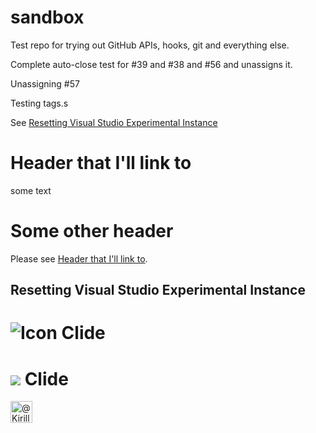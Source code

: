 sandbox
=======

Test repo for trying out GitHub APIs, hooks, git and everything else.

Complete auto-close test for #39 and #38 and #56 and unassigns it.

Unassigning #57

Testing tags.s

See [Resetting Visual Studio Experimental Instance](#resetting-visual-studio-experimental-instance)

# Header that I'll link to

some text

# Some other header

Please see [Header that I'll link to](#header-that-ill-link-to).

## Resetting Visual Studio Experimental Instance


![Icon](https://raw.github.com/clariuslabs/clide/master/icon/64.png) Clide
==================

<img align="center" src="https://raw.github.com/clariuslabs/clide/master/icon/64.png" /> Clide
==================

<span>
          <a class="avatar-group-item" data-hovercard-type="user" data-hovercard-url="/users/KirillOsenkov/hovercard" data-octo-click="hovercard-link-click" data-octo-dimensions="link_type:self" href="/KirillOsenkov"><img class="avatar avatar-user" src="https://avatars.githubusercontent.com/u/679326?s=70&amp;v=4" width="35" height="35" alt="@KirillOsenkov"></a>
        </span>
